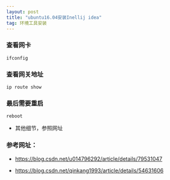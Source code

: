 ```yaml
---
layout: post
title: "ubuntu16.04安装Inellij idea"
tag: 环境工具安装
---
```

### 查看网卡

~~~
ifconfig
~~~



### 查看网关地址

~~~
ip route show
~~~

### 最后需要重启

~~~
reboot
~~~

- 其他细节，参照网址

### 参考网址：

- <https://blog.csdn.net/u014796292/article/details/79531047>

- <https://blog.csdn.net/qinkang1993/article/details/54631606>


